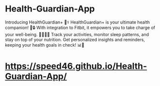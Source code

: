 # Health-Guardian-App
Introducing HealthGuardian+ 💚⚕️  HealthGuardian+ is your ultimate health companion! 🌟🔒 With integration to Fitbit, it empowers you to take charge of your well-being. 🏋️‍♀️💤🥦 Track your activities, monitor sleep patterns, and stay on top of your nutrition. Get personalized insights and reminders, keeping your health goals in check! 📊💪


# https://speed46.github.io/Health-Guardian-App/
